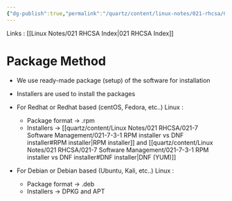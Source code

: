 ```yaml
---
{"dg-publish":true,"permalink":"/quartz/content/linux-notes/021-rhcsa/021-7-software-management/021-7-3-package-method/","noteIcon":"","created":"2023-10-14T22:10:59.655+05:30","updated":"2023-10-13T17:09:17.741+05:30"}
---
```


Links : [[Linux Notes/021 RHCSA Index\|021 RHCSA Index]]

# Package Method

- We use ready-made package (setup) of the software for installation
- Installers are used to install the packages


- For Redhat or Redhat based (centOS, Fedora, etc..) Linux :
	- Package format &rarr; .rpm
	- Installers &rarr; [[quartz/content/Linux Notes/021 RHCSA/021-7 Software Management/021-7-3-1 RPM installer vs DNF installer#RPM installer\|RPM installer]] and [[quartz/content/Linux Notes/021 RHCSA/021-7 Software Management/021-7-3-1 RPM installer vs DNF installer#DNF installer\|DNF (YUM)]]
- For Debian or Debian based (Ubuntu, Kali, etc..) Linux :
	- Package format &rarr; .deb
	- Installers &rarr; DPKG and APT

<style> .container {font-family: sans-serif; text-align: center;} .button-wrapper button {z-index: 1;height: 40px; width: 100px; margin: 10px;padding: 5px;} .excalidraw .App-menu_top .buttonList { display: flex;} .excalidraw-wrapper { height: 800px; margin: 50px; position: relative;} :root[dir="ltr"] .excalidraw .layer-ui__wrapper .zen-mode-transition.App-menu_bottom--transition-left {transform: none;} </style><script src="https://cdn.jsdelivr.net/npm/react@17/umd/react.production.min.js"></script><script src="https://cdn.jsdelivr.net/npm/react-dom@17/umd/react-dom.production.min.js"></script><script type="text/javascript" src="https://cdn.jsdelivr.net/npm/@excalidraw/excalidraw@0/dist/excalidraw.production.min.js"></script><div id="021-7-2_Package_method_2023-10-06_1603.02.excalidraw.md1"></div><script>(function(){const InitialData={"type":"excalidraw","version":2,"source":"https://github.com/zsviczian/obsidian-excalidraw-plugin/releases/tag/1.9.19","elements":[{"id":"7Hb5eOma","type":"text","x":-249.83447265625,"y":-269.7976837158203,"width":40.199951171875,"height":25,"angle":0,"strokeColor":"#1e1e1e","backgroundColor":"transparent","fillStyle":"hachure","strokeWidth":1,"strokeStyle":"solid","roughness":1,"opacity":100,"groupIds":[],"frameId":null,"roundness":null,"seed":768277697,"version":5,"versionNonce":1181813839,"isDeleted":false,"boundElements":null,"updated":1696588396038,"link":null,"locked":false,"text":"free","rawText":"free","fontSize":20,"fontFamily":1,"textAlign":"left","verticalAlign":"top","baseline":17,"containerId":null,"originalText":"free","lineHeight":1.25},{"id":"svTaWNvO","type":"text","x":-165.684814453125,"y":-255.08836364746094,"width":121.89987182617188,"height":50,"angle":0,"strokeColor":"#1e1e1e","backgroundColor":"transparent","fillStyle":"hachure","strokeWidth":1,"strokeStyle":"solid","roughness":1,"opacity":100,"groupIds":[],"frameId":null,"roundness":null,"seed":2124815023,"version":57,"versionNonce":1027538625,"isDeleted":false,"boundElements":[{"id":"pxtBp2lKAlCXhlRdPwfCM","type":"arrow"}],"updated":1696588492301,"link":null,"locked":false,"text":"  CentOS\n(most buggy)","rawText":"  CentOS\n(most buggy)","fontSize":20,"fontFamily":1,"textAlign":"left","verticalAlign":"top","baseline":42,"containerId":null,"originalText":"  CentOS\n(most buggy)","lineHeight":1.25},{"id":"jmUf1jPv","type":"text","x":-161.415771484375,"y":-92.85191345214844,"width":113.91987609863281,"height":50,"angle":0,"strokeColor":"#1e1e1e","backgroundColor":"transparent","fillStyle":"hachure","strokeWidth":1,"strokeStyle":"solid","roughness":1,"opacity":100,"groupIds":[],"frameId":null,"roundness":null,"seed":93469825,"version":56,"versionNonce":145613057,"isDeleted":false,"boundElements":[{"id":"pxtBp2lKAlCXhlRdPwfCM","type":"arrow"},{"id":"lJNZyJfM3dksgMIdmLP0z","type":"arrow"}],"updated":1696588503532,"link":null,"locked":false,"text":"  Fedora\n(less buggy)","rawText":"  Fedora\n(less buggy)","fontSize":20,"fontFamily":1,"textAlign":"left","verticalAlign":"top","baseline":42,"containerId":null,"originalText":"  Fedora\n(less buggy)","lineHeight":1.25},{"id":"7Xa7OTf4","type":"text","x":-145.6348876953125,"y":68.18058776855469,"width":76.919921875,"height":50,"angle":0,"strokeColor":"#1e1e1e","backgroundColor":"transparent","fillStyle":"hachure","strokeWidth":1,"strokeStyle":"solid","roughness":1,"opacity":100,"groupIds":[],"frameId":null,"roundness":null,"seed":1877250895,"version":28,"versionNonce":685266113,"isDeleted":false,"boundElements":[{"id":"lJNZyJfM3dksgMIdmLP0z","type":"arrow"}],"updated":1696588503532,"link":null,"locked":false,"text":" RHEL\n(stable)","rawText":" RHEL\n(stable)","fontSize":20,"fontFamily":1,"textAlign":"left","verticalAlign":"top","baseline":42,"containerId":null,"originalText":" RHEL\n(stable)","lineHeight":1.25},{"type":"text","version":24,"versionNonce":1282591393,"isDeleted":false,"id":"tQbx1TSr","fillStyle":"hachure","strokeWidth":1,"strokeStyle":"solid","roughness":1,"opacity":100,"angle":0,"x":-238.487548828125,"y":-95.52326965332031,"strokeColor":"#1e1e1e","backgroundColor":"transparent","width":40.199951171875,"height":25,"seed":1555822031,"groupIds":[],"frameId":null,"roundness":null,"boundElements":[],"updated":1696588473049,"link":null,"locked":false,"fontSize":20,"fontFamily":1,"text":"free","rawText":"free","textAlign":"left","verticalAlign":"top","containerId":null,"originalText":"free","lineHeight":1.25,"baseline":17},{"id":"MDOrT0Qj","type":"text","x":-32.0015869140625,"y":54.93333435058594,"width":98.99990844726562,"height":25,"angle":0,"strokeColor":"#1e1e1e","backgroundColor":"transparent","fillStyle":"hachure","strokeWidth":1,"strokeStyle":"solid","roughness":1,"opacity":100,"groupIds":[],"frameId":null,"roundness":null,"seed":625990529,"version":47,"versionNonce":965041249,"isDeleted":false,"boundElements":null,"updated":1696588509526,"link":null,"locked":false,"text":"commercial","rawText":"commercial","fontSize":20,"fontFamily":1,"textAlign":"left","verticalAlign":"top","baseline":17,"containerId":null,"originalText":"commercial","lineHeight":1.25},{"id":"pxtBp2lKAlCXhlRdPwfCM","type":"arrow","x":-110.62461606626114,"y":-193.35289001464844,"width":0.008886876274587507,"height":86.75924682617188,"angle":0,"strokeColor":"#1e1e1e","backgroundColor":"transparent","fillStyle":"hachure","strokeWidth":1,"strokeStyle":"solid","roughness":1,"opacity":100,"groupIds":[],"frameId":null,"roundness":{"type":2},"seed":1510474447,"version":77,"versionNonce":1419251151,"isDeleted":false,"boundElements":null,"updated":1696588494587,"link":null,"locked":false,"points":[[0,0],[0.008886876274587507,86.75924682617188]],"lastCommittedPoint":null,"startBinding":{"elementId":"svTaWNvO","focus":0.08717064663700218,"gap":11.7354736328125},"endBinding":{"elementId":"jmUf1jPv","focus":-0.10806982679523185,"gap":13.741729736328125},"startArrowhead":null,"endArrowhead":"arrow"},{"id":"lJNZyJfM3dksgMIdmLP0z","type":"arrow","x":-110.44140625,"y":-30.350662231445312,"width":1.752685546875,"height":86.75921630859375,"angle":0,"strokeColor":"#1e1e1e","backgroundColor":"transparent","fillStyle":"hachure","strokeWidth":1,"strokeStyle":"solid","roughness":1,"opacity":100,"groupIds":[],"frameId":null,"roundness":{"type":2},"seed":473703951,"version":45,"versionNonce":1697388769,"isDeleted":false,"boundElements":null,"updated":1696588503532,"link":null,"locked":false,"points":[[0,0],[-1.752685546875,86.75921630859375]],"lastCommittedPoint":null,"startBinding":{"elementId":"jmUf1jPv","focus":0.09097685012976377,"gap":12.501251220703125},"endBinding":{"elementId":"7Xa7OTf4","focus":-0.14787688548830608,"gap":11.77203369140625},"startArrowhead":null,"endArrowhead":"arrow"}],"appState":{"theme":"dark","viewBackgroundColor":"#ffffff","currentItemStrokeColor":"#1e1e1e","currentItemBackgroundColor":"transparent","currentItemFillStyle":"hachure","currentItemStrokeWidth":1,"currentItemStrokeStyle":"solid","currentItemRoughness":1,"currentItemOpacity":100,"currentItemFontFamily":1,"currentItemFontSize":20,"currentItemTextAlign":"left","currentItemStartArrowhead":null,"currentItemEndArrowhead":"arrow","scrollX":347.78326416015625,"scrollY":402.5692138671875,"zoom":{"value":1},"currentItemRoundness":"round","gridSize":null,"gridColor":{"Bold":"#C9C9C9FF","Regular":"#EDEDEDFF"},"currentStrokeOptions":null,"previousGridSize":null,"frameRendering":{"enabled":true,"clip":true,"name":true,"outline":true}},"files":{}};InitialData.scrollToContent=true;App=()=>{const e=React.useRef(null),t=React.useRef(null),[n,i]=React.useState({width:void 0,height:void 0});return React.useEffect(()=>{i({width:t.current.getBoundingClientRect().width,height:t.current.getBoundingClientRect().height});const e=()=>{i({width:t.current.getBoundingClientRect().width,height:t.current.getBoundingClientRect().height})};return window.addEventListener("resize",e),()=>window.removeEventListener("resize",e)},[t]),React.createElement(React.Fragment,null,React.createElement("div",{className:"excalidraw-wrapper",ref:t},React.createElement(ExcalidrawLib.Excalidraw,{ref:e,width:n.width,height:n.height,initialData:InitialData,viewModeEnabled:!0,zenModeEnabled:!0,gridModeEnabled:!1})))},excalidrawWrapper=document.getElementById("021-7-2_Package_method_2023-10-06_1603.02.excalidraw.md1");ReactDOM.render(React.createElement(App),excalidrawWrapper);})();</script>